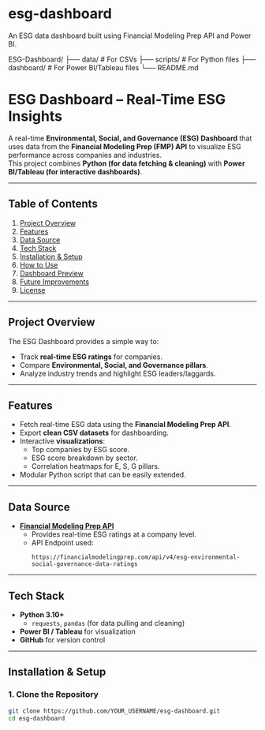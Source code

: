 # esg-dashboard
An ESG data dashboard built using Financial Modeling Prep API and Power BI.

ESG-Dashboard/
    ├── data/          # For CSVs
    ├── scripts/       # For Python files
    ├── dashboard/     # For Power BI/Tableau files
    └── README.md
# ESG Dashboard – Real-Time ESG Insights

A real-time **Environmental, Social, and Governance (ESG) Dashboard** that uses data from the **Financial Modeling Prep (FMP) API** to visualize ESG performance across companies and industries.  
This project combines **Python (for data fetching & cleaning)** with **Power BI/Tableau (for interactive dashboards)**.

---

## **Table of Contents**
1. [Project Overview](#project-overview)
2. [Features](#features)
3. [Data Source](#data-source)
4. [Tech Stack](#tech-stack)
5. [Installation & Setup](#installation--setup)
6. [How to Use](#how-to-use)
7. [Dashboard Preview](#dashboard-preview)
8. [Future Improvements](#future-improvements)
9. [License](#license)

---

## **Project Overview**
The ESG Dashboard provides a simple way to:
- Track **real-time ESG ratings** for companies.
- Compare **Environmental, Social, and Governance pillars**.
- Analyze industry trends and highlight ESG leaders/laggards.

---

## **Features**
- Fetch real-time ESG data using the **Financial Modeling Prep API**.
- Export **clean CSV datasets** for dashboarding.
- Interactive **visualizations**:  
  - Top companies by ESG score.  
  - ESG score breakdown by sector.  
  - Correlation heatmaps for E, S, G pillars.
- Modular Python script that can be easily extended.

---

## **Data Source**
- **[Financial Modeling Prep API](https://financialmodelingprep.com/developer/docs/)**  
  - Provides real-time ESG ratings at a company level.
  - API Endpoint used:  
    ```
    https://financialmodelingprep.com/api/v4/esg-environmental-social-governance-data-ratings
    ```

---

## **Tech Stack**
- **Python 3.10+**
  - `requests`, `pandas` (for data pulling and cleaning)
- **Power BI / Tableau** for visualization
- **GitHub** for version control

---

## **Installation & Setup**

### **1. Clone the Repository**
```bash
git clone https://github.com/YOUR_USERNAME/esg-dashboard.git
cd esg-dashboard
